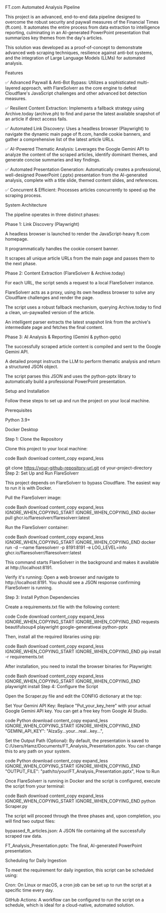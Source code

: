 FT.com Automated Analysis Pipeline

This project is an advanced, end-to-end data pipeline designed to overcome the robust security and paywall measures of the Financial Times (ft.com). It automates the entire process from data extraction to intelligence reporting, culminating in an AI-generated PowerPoint presentation that summarizes key themes from the day's articles.

This solution was developed as a proof-of-concept to demonstrate advanced web scraping techniques, resilience against anti-bot systems, and the integration of Large Language Models (LLMs) for automated analysis.

Features

✅ Advanced Paywall & Anti-Bot Bypass: Utilizes a sophisticated multi-layered approach, with FlareSolverr as the core engine to defeat Cloudflare's JavaScript challenges and other advanced bot detection measures.

✅ Resilient Content Extraction: Implements a fallback strategy using Archive.today (archive.ph) to find and parse the latest available snapshot of an article if direct access fails.

✅ Automated Link Discovery: Uses a headless browser (Playwright) to navigate the dynamic main page of ft.com, handle cookie banners, and gather a comprehensive list of the latest article URLs.

✅ AI-Powered Thematic Analysis: Leverages the Google Gemini API to analyze the content of the scraped articles, identify dominant themes, and generate concise summaries and key findings.

✅ Automated Presentation Generation: Automatically creates a professional, well-designed PowerPoint (.pptx) presentation from the AI-generated analysis, complete with a title slide, themed content slides, and references.

✅ Concurrent & Efficient: Processes articles concurrently to speed up the scraping process.

System Architecture

The pipeline operates in three distinct phases:

Phase 1: Link Discovery (Playwright)

A headless browser is launched to render the JavaScript-heavy ft.com homepage.

It programmatically handles the cookie consent banner.

It scrapes all unique article URLs from the main page and passes them to the next phase.

Phase 2: Content Extraction (FlareSolverr & Archive.today)

For each URL, the script sends a request to a local FlareSolverr instance.

FlareSolverr acts as a proxy, using its own headless browser to solve any Cloudflare challenges and render the page.

The script uses a robust fallback mechanism, querying Archive.today to find a clean, un-paywalled version of the article.

An intelligent parser extracts the latest snapshot link from the archive's intermediate page and fetches the final content.

Phase 3: AI Analysis & Reporting (Gemini & python-pptx)

The successfully scraped article content is compiled and sent to the Google Gemini API.

A detailed prompt instructs the LLM to perform thematic analysis and return a structured JSON object.

The script parses this JSON and uses the python-pptx library to automatically build a professional PowerPoint presentation.

Setup and Installation

Follow these steps to set up and run the project on your local machine.

Prerequisites

Python 3.9+

Docker Desktop

Step 1: Clone the Repository

Clone this project to your local machine:

code
Bash
download
content_copy
expand_less

git clone https://your-github-repository-url.git
cd your-project-directory
Step 2: Set Up and Run FlareSolverr

This project depends on FlareSolverr to bypass Cloudflare. The easiest way to run it is with Docker.

Pull the FlareSolverr image:

code
Bash
download
content_copy
expand_less
IGNORE_WHEN_COPYING_START
IGNORE_WHEN_COPYING_END
docker pull ghcr.io/flaresolverr/flaresolverr:latest

Run the FlareSolverr container:

code
Bash
download
content_copy
expand_less
IGNORE_WHEN_COPYING_START
IGNORE_WHEN_COPYING_END
docker run -d --name flaresolverr -p 8191:8191 -e LOG_LEVEL=info ghcr.io/flaresolverr/flaresolverr:latest

This command starts FlareSolverr in the background and makes it available at http://localhost:8191.

Verify it's running: Open a web browser and navigate to http://localhost:8191. You should see a JSON response confirming FlareSolverr is running.

Step 3: Install Python Dependencies

Create a requirements.txt file with the following content:

code
Code
download
content_copy
expand_less
IGNORE_WHEN_COPYING_START
IGNORE_WHEN_COPYING_END
requests
beautifulsoup4
playwright
google-generativeai
python-pptx

Then, install all the required libraries using pip:

code
Bash
download
content_copy
expand_less
IGNORE_WHEN_COPYING_START
IGNORE_WHEN_COPYING_END
pip install -r requirements.txt

After installation, you need to install the browser binaries for Playwright:

code
Bash
download
content_copy
expand_less
IGNORE_WHEN_COPYING_START
IGNORE_WHEN_COPYING_END
playwright install
Step 4: Configure the Script

Open the Scraper.py file and edit the CONFIG dictionary at the top:

Set Your Gemini API Key:
Replace "Put_your_key_here" with your actual Google Gemini API key. You can get a free key from Google AI Studio.

code
Python
download
content_copy
expand_less
IGNORE_WHEN_COPYING_START
IGNORE_WHEN_COPYING_END
"GEMINI_API_KEY": "AIzaSy...your...real...key...",

Set the Output Path (Optional):
By default, the presentation is saved to C:/Users/Hamz/Documents/FT_Analysis_Presentation.pptx. You can change this to any path on your system.

code
Python
download
content_copy
expand_less
IGNORE_WHEN_COPYING_START
IGNORE_WHEN_COPYING_END
"OUTPUT_FILE": "path/to/your/FT_Analysis_Presentation.pptx",
How to Run

Once FlareSolverr is running in Docker and the script is configured, execute the script from your terminal:

code
Bash
download
content_copy
expand_less
IGNORE_WHEN_COPYING_START
IGNORE_WHEN_COPYING_END
python Scraper.py

The script will proceed through the three phases and, upon completion, you will find two output files:

bypassed_ft_articles.json: A JSON file containing all the successfully scraped raw data.

FT_Analysis_Presentation.pptx: The final, AI-generated PowerPoint presentation.

Scheduling for Daily Ingestion

To meet the requirement for daily ingestion, this script can be scheduled using:

Cron: On Linux or macOS, a cron job can be set up to run the script at a specific time every day.

GitHub Actions: A workflow can be configured to run the script on a schedule, which is ideal for a cloud-native, automated solution.
